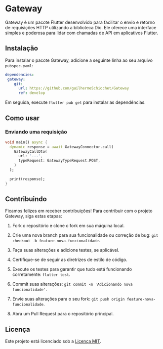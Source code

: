 # Gateway

Gateway é um pacote Flutter desenvolvido para facilitar o envio e retorno de requisições HTTP utilizando a biblioteca Dio. Ele oferece uma interface simples e poderosa para lidar com chamadas de API em aplicativos Flutter.

## Instalação

Para instalar o pacote Gateway, adicione a seguinte linha ao seu arquivo `pubspec.yaml`:

```yaml
dependencies:
 gateway:
    git:
      url: https://github.com/guilhermeSchiochet/Gateway
      ref: develop
```

Em seguida, execute `flutter pub get` para instalar as dependências.

## Como usar

### Enviando uma requisição

```dart
void main() async {
  dynamic response = await GatewayConnector.call(
    GatewayCallDto(
      url: '...',
      typeRequest: GatewayTypeRequest.POST,
    )
  );
  
  print(response);
}
```

## Contribuindo

Ficamos felizes em receber contribuições! Para contribuir com o projeto Gateway, siga estas etapas:

1.  Fork o repositório e clone o fork em sua máquina local.

2.  Crie uma nova branch para sua funcionalidade ou correção de bug: `git checkout -b feature-nova-funcionalidade`.

3.  Faça suas alterações e adicione testes, se aplicável.

4.  Certifique-se de seguir as diretrizes de estilo de código.

5.  Execute os testes para garantir que tudo está funcionando corretamente: `flutter test`.

6.  Commit suas alterações: `git commit -m 'Adicionando nova funcionalidade'`.

7.  Envie suas alterações para o seu fork: `git push origin feature-nova-funcionalidade`.

8.  Abra um Pull Request para o repositório principal.

## Licença

Este projeto está licenciado sob a [Licença MIT](LICENSE).

